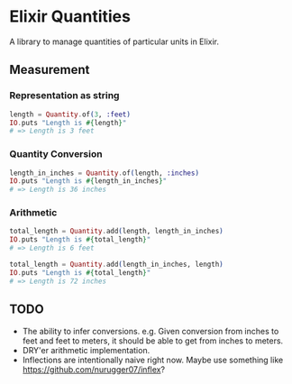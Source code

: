 Elixir Quantities
===========

A library to manage quantities of particular units in Elixir.

## Measurement

### Representation as string
```elixir
length = Quantity.of(3, :feet)
IO.puts "Length is #{length}"
# => Length is 3 feet
```

### Quantity Conversion

```elixir
length_in_inches = Quantity.of(length, :inches)
IO.puts "Length is #{length_in_inches}"
# => Length is 36 inches
```

### Arithmetic

```elixir
total_length = Quantity.add(length, length_in_inches)
IO.puts "Length is #{total_length}"
# => Length is 6 feet

total_length = Quantity.add(length_in_inches, length)
IO.puts "Length is #{total_length}"
# => Length is 72 inches
```

## TODO

* The ability to infer conversions.
  e.g. Given conversion from inches to feet and feet to meters, it should be able to get from inches to meters.
* DRY'er arithmetic implementation.
* Inflections are intentionally naive right now.
  Maybe use something like https://github.com/nurugger07/inflex?

